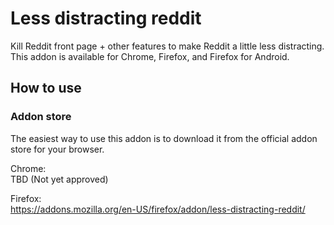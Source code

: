 # Less distracting reddit
Kill Reddit front page + other features to make Reddit a little less distracting. This addon is available for Chrome, Firefox, and Firefox for Android.

## How to use
### Addon store
The easiest way to use this addon is to download it from the official addon store for your browser.

Chrome:  
TBD (Not yet approved)

Firefox:  
https://addons.mozilla.org/en-US/firefox/addon/less-distracting-reddit/
